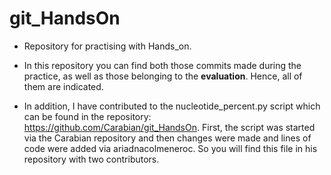 # git_HandsOn
- Repository for practising with Hands_on.

- In this repository you can find both those commits made during the practice, as well as those belonging to the **evaluation**. Hence, all of them are indicated.

- In addition, I have contributed to the nucleotide_percent.py script which can be found in the repository: https://github.com/Carabian/git_HandsOn. First, the script was started via the Carabian repository and then changes were made and lines of code were added via ariadnacolmeneroc. So you will find this file in his repository with two contributors.
